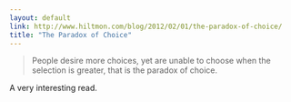 ```yaml
---
layout: default
link: http://www.hiltmon.com/blog/2012/02/01/the-paradox-of-choice/
title: "The Paradox of Choice"
---
```


> People desire more choices, yet are unable to choose when the selection is
> greater, that is the paradox of choice.

A very interesting read.
